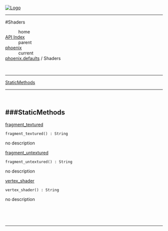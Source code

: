 
[![Logo](../../../images/logo.png)](../../../index.html)

---

#Shaders


&emsp;&emsp;&emsp;home   
[API Index](../../../api/index.html#phoenix.defaults)   
&emsp;&emsp;&emsp;parent    
[phoenix](../)     
&emsp;&emsp;&emsp;current    
[phoenix.defaults](./) / Shaders

<br/>

---


[StaticMethods](#StaticMethods)   


---

&nbsp;   

<a class="lift" name="StaticMethods" ></a>
###StaticMethods   
---
<a class="lift" name="fragment_textured" href="#fragment_textured">fragment_textured</a>



`fragment_textured() : String`

<span class="small_desc_flat"> no description </span>   

<a class="lift" name="fragment_untextured" href="#fragment_untextured">fragment_untextured</a>



`fragment_untextured() : String`

<span class="small_desc_flat"> no description </span>   

<a class="lift" name="vertex_shader" href="#vertex_shader">vertex_shader</a>



`vertex_shader() : String`

<span class="small_desc_flat"> no description </span>   

&nbsp;   



&nbsp;
&nbsp;
&nbsp;

---  


&nbsp;   
&nbsp;   